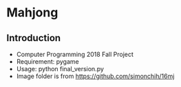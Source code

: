 # Mahjong

## Introduction

- Computer Programming 2018 Fall Project
- Requirement: pygame
- Usage: python final_version.py
- Image folder is from https://github.com/simonchih/16mj
